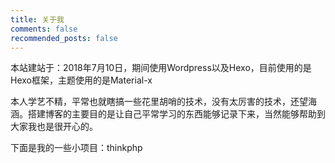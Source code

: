 ```yaml
---
title: 关于我
comments: false
recommended_posts: false
---
```

本站建站于：2018年7月10日，期间使用Wordpress以及Hexo，目前使用的是Hexo框架，主题使用的是Material-x

本人学艺不精，平常也就瞎搞一些花里胡哨的技术，没有太厉害的技术，还望海涵。搭建博客的主要目的是让自己平常学习的东西能够记录下来，当然能够帮助到大家我也是很开心的。

下面是我的一些小项目：thinkphp
